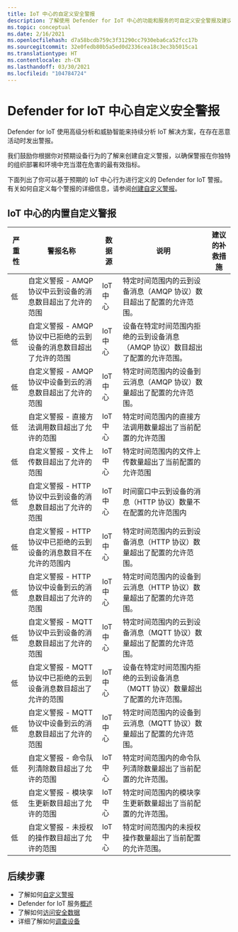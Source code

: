 ```yaml
---
title: IoT 中心的自定义安全警报
description: 了解使用 Defender for IoT 中心的功能和服务的可自定义安全警报及建议的修正措施。
ms.topic: conceptual
ms.date: 2/16/2021
ms.openlocfilehash: d7a58bcdb759c3f31290cc7930eba6ca52fcc17b
ms.sourcegitcommit: 32e0fedb80b5a5ed0d2336cea18c3ec3b5015ca1
ms.translationtype: HT
ms.contentlocale: zh-CN
ms.lasthandoff: 03/30/2021
ms.locfileid: "104784724"
---
```

# <a name="defender-for-iot-hub-custom-security-alerts"></a>Defender for IoT 中心自定义安全警报

Defender for IoT 使用高级分析和威胁智能来持续分析 IoT 解决方案，在存在恶意活动时发出警报。

我们鼓励你根据你对预期设备行为的了解来创建自定义警报，以确保警报在你独特的组织部署和环境中充当潜在危害的最有效指标。

下面列出了你可以基于预期的 IoT 中心行为进行定义的 Defender for IoT 警报。 有关如何自定义每个警报的详细信息，请参阅[创建自定义警报](quickstart-create-custom-alerts.md)。

## <a name="built-in-custom-alerts-in-the-iot-hub"></a>IoT 中心的内置自定义警报

| 严重性 | 警报名称 | 数据源 | 说明 | 建议的补救措施 |
|--|--|--|--|--|
| 低 | 自定义警报 - AMQP 协议中云到设备的消息数目超出了允许的范围 | IoT 中心 | 特定时间范围内的云到设备消息（AMQP 协议）数目超出了配置的允许范围。 |  |
| 低 | 自定义警报 - AMQP 协议中已拒绝的云到设备的消息数目超出了允许的范围 | IoT 中心 | 设备在特定时间范围内拒绝的云到设备消息（AMQP 协议）数目超出了配置的允许范围。 |  |
| 低 | 自定义警报 - AMQP 协议中设备到云的消息数目超出了允许的范围 | IoT 中心 | 特定时间范围内的设备到云消息（AMQP 协议）数量超出了配置的允许范围。 |  |
| 低 | 自定义警报 - 直接方法调用数目超出了允许的范围 | IoT 中心 | 特定时间范围内的直接方法调用数量超出了当前配置的允许范围 |  |
| 低 | 自定义警报 - 文件上传数目超出了允许的范围 | IoT 中心 | 特定时间范围内的文件上传数量超出了当前配置的允许范围 |  |
| 低 | 自定义警报 - HTTP 协议中云到设备的消息数目超出了允许的范围 | IoT 中心 | 时间窗口中云到设备的消息（HTTP 协议）数量不在配置的允许范围内 |
| 低 | 自定义警报 - HTTP 协议中已拒绝的云到设备的消息数目不在允许的范围内 | IoT 中心 | 特定时间范围内的云到设备消息（HTTP 协议）数量超出了配置的允许范围。 |
| 低 | 自定义警报 - HTTP 协议中设备到云的消息数目超出了允许的范围 | IoT 中心 | 特定时间范围内的设备到云消息（HTTP 协议）数量超出了配置的允许范围。 |  |
| 低 | 自定义警报 - MQTT 协议中云到设备的消息数目超出了允许的范围 | IoT 中心 | 特定时间范围内的云到设备消息（MQTT 协议）数量超出了配置的允许范围。 |  |
| 低 | 自定义警报 - MQTT 协议中已拒绝的云到设备消息数目超出了允许的范围 | IoT 中心 | 设备在特定时间范围内拒绝的云到设备消息（MQTT 协议）数量超出了配置的允许范围。 |
| 低 | 自定义警报 - MQTT 协议中设备到云的消息数目超出了允许的范围 | IoT 中心 | 特定时间范围内的设备到云消息（MQTT 协议）数量超出了配置的允许范围。 |
| 低 | 自定义警报 - 命令队列清除数目超出了允许的范围 | IoT 中心 | 特定时间范围内的命令队列清除数量超出了当前配置的允许范围。 |  |
| 低 | 自定义警报 - 模块孪生更新数目超出了允许的范围 | IoT 中心 | 特定时间范围内的模块孪生更新数量超出了当前配置的允许范围。 |
| 低 | 自定义警报 - 未授权的操作数目超出了允许的范围 | IoT 中心 | 特定时间范围内的未授权操作数量超出了当前配置的允许范围。 |

## <a name="next-steps"></a>后续步骤

- 了解如何[自定义警报](quickstart-create-custom-alerts.md)
- Defender for IoT 服务[概述](overview.md)
- 了解如何[访问安全数据](how-to-security-data-access.md)
- 详细了解如何[调查设备](how-to-investigate-device.md)
